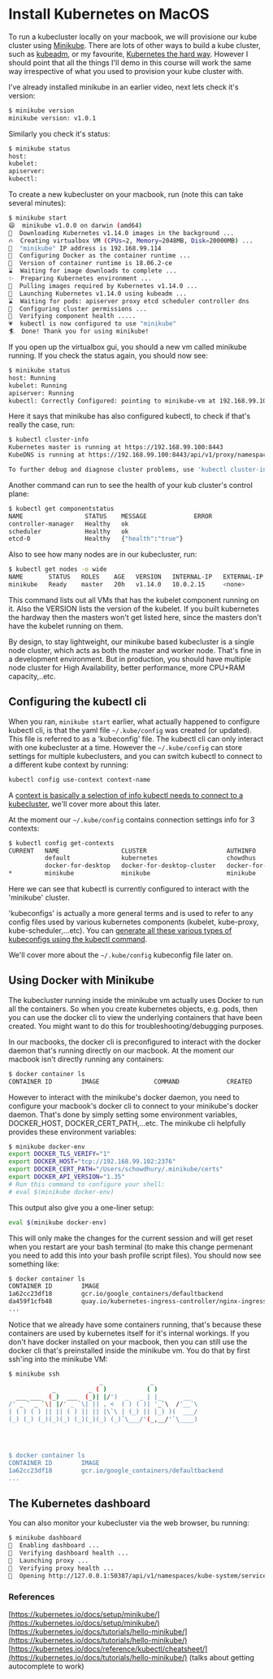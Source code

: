 # Install Kubernetes on MacOS

To run a kubecluster locally on your macbook, we will provisione our kube cluster using [Minikube](https://kubernetes.io/docs/setup/minikube/). There are lots of other ways to build a kube cluster, such as [kubeadm](https://kubernetes.io/docs/setup/independent/create-cluster-kubeadm/), or my favourite, [Kubernetes the hard way](https://github.com/kelseyhightower/kubernetes-the-hard-way). However I should point that all the things I'll demo in this course will work the same way irrespective of what you used to provision your kube cluster with. 

I've already installed minikube in an earlier video, next lets check it's version:

```bash
$ minikube version
minikube version: v1.0.1
```

Similarly you check it's status:

```bash
$ minikube status
host:
kubelet:
apiserver:
kubectl:
```

To create a new kubecluster on your macbook, run (note this can take several minutes):

```bash
$ minikube start
😄  minikube v1.0.0 on darwin (amd64)
🤹  Downloading Kubernetes v1.14.0 images in the background ...
🔥  Creating virtualbox VM (CPUs=2, Memory=2048MB, Disk=20000MB) ...
📶  "minikube" IP address is 192.168.99.114
🐳  Configuring Docker as the container runtime ...
🐳  Version of container runtime is 18.06.2-ce
⌛  Waiting for image downloads to complete ...
✨  Preparing Kubernetes environment ...
🚜  Pulling images required by Kubernetes v1.14.0 ...
🚀  Launching Kubernetes v1.14.0 using kubeadm ... 
⌛  Waiting for pods: apiserver proxy etcd scheduler controller dns
🔑  Configuring cluster permissions ...
🤔  Verifying component health .....
💗  kubectl is now configured to use "minikube"
🏄  Done! Thank you for using minikube!
```

If you open up the virtualbox gui, you should a new vm called minikube running. If you check the status again, you should now see:

```bash
$ minikube status
host: Running
kubelet: Running
apiserver: Running
kubectl: Correctly Configured: pointing to minikube-vm at 192.168.99.100
```

Here it says that minikube has also configured kubectl, to check if that's really the case, run:

```bash
$ kubectl cluster-info
Kubernetes master is running at https://192.168.99.100:8443
KubeDNS is running at https://192.168.99.100:8443/api/v1/proxy/namespaces/kube-system/services/kube-dns

To further debug and diagnose cluster problems, use 'kubectl cluster-info dump'.
```

Another command can run to see the health of your kub cluster's control plane:

```bash
$ kubectl get componentstatus
NAME                 STATUS    MESSAGE             ERROR
controller-manager   Healthy   ok
scheduler            Healthy   ok
etcd-0               Healthy   {"health":"true"}
```

Also to see how many nodes are in our kubecluster, run:

```bash
$ kubectl get nodes -o wide
NAME       STATUS   ROLES    AGE   VERSION   INTERNAL-IP   EXTERNAL-IP   OS-IMAGE            KERNEL-VERSION   CONTAINER-RUNTIME
minikube   Ready    master   20h   v1.14.0   10.0.2.15     <none>        Buildroot 2018.05   4.15.0           docker://18.6.2
```

This command lists out all VMs that has the kubelet component running on it. Also the VERSION lists the version of the kubelet. If you built kubernetes the hardway then the masters won't get listed here, since the masters don't have the kubelet running on them.

By design, to stay lightweight, our minikube based kubecluster is a single node cluster, which acts as both the master and worker node. That's fine in a development environment. But in production, you should have multiple node cluster for High Availability, better performance, more CPU+RAM capacity,..etc.

## Configuring the kubectl cli

When you ran, `minikube start` earlier, what actually happened to configure kubectl cli, is that the yaml file `~/.kube/config` was created (or updated). This file is referred to as a 'kubeconfig' file. The kubectl cli can only interact with one kubecluster at a time. However the `~/.kube/config` can store settings for multiple kubeclusters, and you can switch kubectl to connect to a different kube context by running:

```bash
kubectl config use-context context-name
```

A [context is basically a selection of info kubectl needs to connect to a kubecluster](https://learnk8s.io/blog/kubectl-productivity/#4-switch-between-clusters-and-namespaces-with-ease), we'll cover more about this later.

At the moment our `~/.kube/config` contains connection settings info for 3 contexts:

```bash
$ kubectl config get-contexts
CURRENT   NAME                 CLUSTER                      AUTHINFO             NAMESPACE
          default              kubernetes                   chowdhus
          docker-for-desktop   docker-for-desktop-cluster   docker-for-desktop
*         minikube             minikube                     minikube
```

Here we can see that kubectl is currently configured to interact with the 'minikube' cluster.

'kubeconfigs' is actually a more general terms and is used to refer to any config files used by various kubernetes components (kubelet, kube-proxy, kube-scheduler,...etc). You can [generate all these various types of kubeconfigs using the kubectl command](https://github.com/kelseyhightower/kubernetes-the-hard-way/blob/master/docs/05-kubernetes-configuration-files.md#the-kubelet-kubernetes-configuration-file).

We'll cover more about the `~/.kube/config` kubeconfig file later on.

## Using Docker with Minikube

The kubecluster running inside the minikube vm actually uses Docker to run all the containers. So when you create kubernetes objects, e.g. pods, then you can use the docker cli to view the underlying containers that have been created. You might want to do this for troubleshooting/debugging purposes.

In our macbooks, the docker cli is preconfigured to interact with the docker daemon that's running directly on our macbook. At the moment our macbook isn't directly running any containers:

```bash
$ docker container ls
CONTAINER ID        IMAGE               COMMAND             CREATED             STATUS              PORTS               NAMES
```

However to interact with the minikube's docker daemon, you need to configure your macbook's docker cli to connect to your minikube's docker daemon. That's done by simply setting some environment variables, DOCKER_HOST, DOCKER_CERT_PATH,...etc. The minikube cli helpfully provides these environment variables:

```bash
$ minikube docker-env
export DOCKER_TLS_VERIFY="1"
export DOCKER_HOST="tcp://192.168.99.102:2376"
export DOCKER_CERT_PATH="/Users/schowdhury/.minikube/certs"
export DOCKER_API_VERSION="1.35"
# Run this command to configure your shell:
# eval $(minikube docker-env)
```

This output also give you a one-liner setup:

```bash
eval $(minikube docker-env)
```

This will only make the changes for the current session and will get reset when you restart are your bash terminal (to make this change permenant you need to add this into your bash profile script files). You should now see something like:

```bash
$ docker container ls
CONTAINER ID        IMAGE                                                            COMMAND                  CREATED             STATUS              PORTS                                                                NAMES
1a62cc23df18        gcr.io/google_containers/defaultbackend                          "/server"                2 minutes ago       Up 2 minutes                                                                             k8s_default-http-backend_default-http-backend-5ff9d456ff-m62k8_kube-system_cee7bc7a-4001-11e9-9566-080027d15c4c_0
da459f1cfb48        quay.io/kubernetes-ingress-controller/nginx-ingress-controller   "/entrypoint.sh /ngi…"   2 minutes ago       Up 2 minutes                                                                             k8s_nginx-ingress-controller_nginx-ingress-controller-7c66d668b-xq5gj_kube-system_cf8d09f1-4001-11e9-9566-080027d15c4c_0
...
```

Notice that we already have some containers running, that's because these containers are used by kubernetes itself for it's internal workings. If you don't have docker installed on your macbook, then you can still use the docker cli that's preinstalled inside the minikube vm. You do that by first ssh'ing into the minikube VM:

```bash
$ minikube ssh
                         _             _
            _         _ ( )           ( )
  ___ ___  (_)  ___  (_)| |/')  _   _ | |_      __
/' _ ` _ `\| |/' _ `\| || , <  ( ) ( )| '_`\  /'__`\
| ( ) ( ) || || ( ) || || |\`\ | (_) || |_) )(  ___/
(_) (_) (_)(_)(_) (_)(_)(_) (_)`\___/'(_,__/'`\____)




$ docker container ls
CONTAINER ID        IMAGE                                                            COMMAND                  CREATED             STATUS              PORTS                                                                NAMES
1a62cc23df18        gcr.io/google_containers/defaultbackend                          "/server"                2 minutes ago       Up 2 minutes
...
```

## The Kubernetes dashboard

You can also monitor your kubecluster via the web browser, bu running:

```bash
$ minikube dashboard
🔌  Enabling dashboard ...
🤔  Verifying dashboard health ...
🚀  Launching proxy ...
🤔  Verifying proxy health ...
🎉  Opening http://127.0.0.1:50387/api/v1/namespaces/kube-system/services/http:kubernetes-dashboard:/proxy/ in your default browser...
```

### References

[https://kubernetes.io/docs/setup/minikube/](https://kubernetes.io/docs/setup/minikube/)
[https://kubernetes.io/docs/tutorials/hello-minikube/](https://kubernetes.io/docs/tutorials/hello-minikube/)
[https://kubernetes.io/docs/reference/kubectl/cheatsheet/](https://kubernetes.io/docs/tutorials/hello-minikube/)  (talks about getting autocomplete to work)
